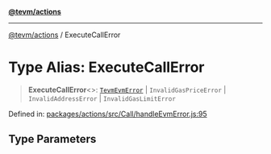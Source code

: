 [**@tevm/actions**](../README.md)

***

[@tevm/actions](../globals.md) / ExecuteCallError

# Type Alias: ExecuteCallError

> **ExecuteCallError**\<\>: [`TevmEvmError`](TevmEvmError.md) \| `InvalidGasPriceError` \| `InvalidAddressError` \| `InvalidGasLimitError`

Defined in: [packages/actions/src/Call/handleEvmError.js:95](https://github.com/evmts/tevm-monorepo/blob/main/packages/actions/src/Call/handleEvmError.js#L95)

## Type Parameters
